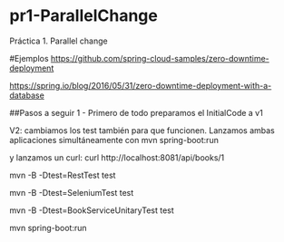 # pr1-ParallelChange
Práctica 1. Parallel change

#Ejemplos
https://github.com/spring-cloud-samples/zero-downtime-deployment

https://spring.io/blog/2016/05/31/zero-downtime-deployment-with-a-database

##Pasos a seguir
    1 - Primero de todo preparamos el InitialCode a v1


V2: cambiamos los test también para que funcionen.
Lanzamos ambas aplicaciones simultáneamente con
mvn spring-boot:run

y lanzamos un curl:
curl http://localhost:8081/api/books/1




mvn -B -Dtest=RestTest test

mvn -B -Dtest=SeleniumTest test

mvn -B -Dtest=BookServiceUnitaryTest test


mvn spring-boot:run